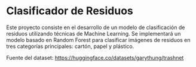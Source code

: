 # Clasificador de Residuos
Este proyecto consiste en el desarrollo de un modelo de clasificación de residuos utilizando técnicas de Machine Learning. Se implementará un modelo basado en Random Forest para clasificar imágenes de residuos en tres categorías principales: cartón, papel y plástico.
 
 Fuente del dataset: https://huggingface.co/datasets/garythung/trashnet
